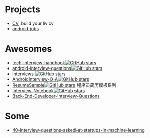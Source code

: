 

# Projects

- [CV](https://github.com/raphink/CV)  build your liv cv
- [android-jobs](https://github.com/android-cn/android-jobs)

# Awesomes
- [tech-interview-handbook](https://github.com/yangshun/tech-interview-handbook)[![GitHub stars](https://img.shields.io/github/stars/yangshun/tech-interview-handbook.svg?style=social&label=Star)](https://github.com/yangshun/tech-interview-handbook)
- [android-interview-questions](https://github.com/MindorksOpenSource/android-interview-questions)[![GitHub stars](https://img.shields.io/github/stars/MindorksOpenSource/android-interview-questions.svg?style=social&label=Star)](https://github.com/MindorksOpenSource/android-interview-questions)
- [interviews](https://github.com/kdn251/interviews) [![GitHub stars](https://img.shields.io/github/stars/kdn251/interviews.svg?style=social&label=Star)](https://github.com/kdn251/interviews)
- [AndroidInterview-Q-A](https://github.com/JackyAndroid/AndroidInterview-Q-A)[![GitHub stars](https://img.shields.io/github/stars/JackyAndroid/AndroidInterview-Q-A.svg?style=social&label=Star)](https://github.com/JackyAndroid/AndroidInterview-Q-A)
- [ResumeSample](https://github.com/geekcompany/ResumeSample)[![GitHub stars](https://img.shields.io/github/stars/geekcompany/ResumeSample.svg?style=social&label=Star)](https://github.com/geekcompany/ResumeSample) 程序员简历模板系列
- [Interview-Notebook](https://github.com/CyC2018/Interview-Notebook)[![GitHub stars](https://img.shields.io/github/stars/CyC2018/Interview-Notebook.svg?style=social&label=Star)](https://github.com/CyC2018/Interview-Notebook)
- [Back-End-Developer-Interview-Questions](https://github.com/arialdomartini/Back-End-Developer-Interview-Questions)

# Some

- [40-interview-questions-asked-at-startups-in-machine-learning](https://www.analyticsvidhya.com/blog/2016/09/40-interview-questions-asked-at-startups-in-machine-learning-data-science/)
